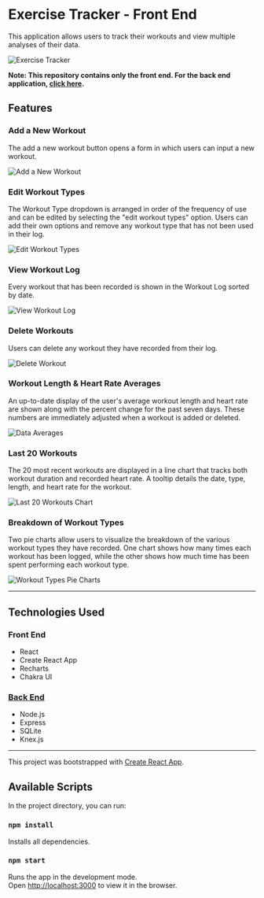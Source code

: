 # Exercise Tracker - Front End

This application allows users to track their workouts and view multiple analyses of their data.

![Exercise Tracker](img/exercise-tracker.gif)

**Note: This repository contains only the front end. For the back end application, [click here](https://github.com/sarahbanashek/exercise-tracker-back-end).**

## Features
### Add a New Workout

The add a new workout button opens a form in which users can input a new workout.

![Add a New Workout](img/add-a-new-workout.gif)

### Edit Workout Types

The Workout Type dropdown is arranged in order of the frequency of use and can be edited by selecting the "edit workout types" option. Users can add their own options and remove any workout type that has not been used in their log.

![Edit Workout Types](img/edit-workout-types.gif)

### View Workout Log
Every workout that has been recorded is shown in the Workout Log sorted by date.

![View Workout Log](img/view-workout-log.gif)

### Delete Workouts
Users can delete any workout they have recorded from their log. 

![Delete Workout](img/delete-workout.gif)

### Workout Length & Heart Rate Averages
An up-to-date display of the user's average workout length and heart rate are shown along with the percent change for the past seven days. These numbers are immediately adjusted when a workout is added or deleted.

![Data Averages](img/data-averages.png)

### Last 20 Workouts
The 20 most recent workouts are displayed in a line chart that tracks both workout duration and recorded heart rate. A tooltip details the date, type, length, and heart rate for the workout.

![Last 20 Workouts Chart](img/last-20-workouts.gif)

### Breakdown of Workout Types
Two pie charts allow users to visualize the breakdown of the various workout types they have recorded. One chart shows how many times each workout has been logged, while the other shows how much time has been spent performing each workout type.

![Workout Types Pie Charts](img/workout-types-data.gif)

---

## Technologies Used
### Front End
- React
- Create React App
- Recharts
- Chakra UI

### [Back End](https://github.com/sarahbanashek/exercise-tracker-back-end)
- Node.js
- Express
- SQLite
- Knex.js

---

This project was bootstrapped with [Create React App](https://github.com/facebook/create-react-app).

## Available Scripts

In the project directory, you can run:

### `npm install`
Installs all dependencies.

### `npm start`

Runs the app in the development mode.\
Open [http://localhost:3000](http://localhost:3000) to view it in the browser.
